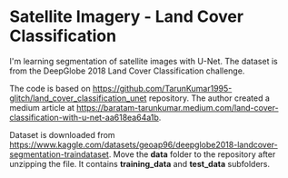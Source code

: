 # Satellite Imagery - Land Cover Classification
I'm learning segmentation of satellite images with U-Net. The dataset is from the DeepGlobe 2018 Land Cover Classification challenge.

The code is based on https://github.com/TarunKumar1995-glitch/land_cover_classification_unet repository. The author created a medium article at https://baratam-tarunkumar.medium.com/land-cover-classification-with-u-net-aa618ea64a1b.

Dataset is downloaded from https://www.kaggle.com/datasets/geoap96/deepglobe2018-landcover-segmentation-traindataset. Move the **data** folder to the repository after unzipping the file. It contains **training_data** and **test_data** subfolders. 